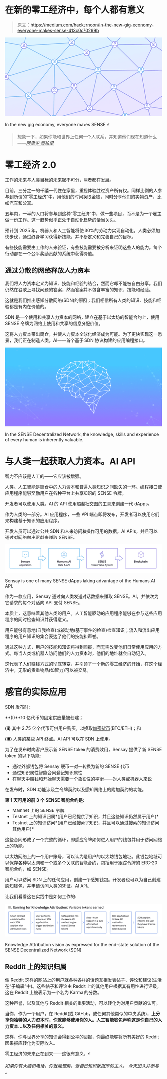 # 在新的零工经济中，每个人都有意义

> 原文：<https://medium.com/hackernoon/in-the-new-gig-economy-everyone-makes-sense-413c0c70299b>

![](img/e2e65c81107a48996fa1dece2eb98963.png)

In the new gig economy, everyone makes SENSE ⚡️

> 想象一下，如果你能和世界上任何一个人联系，并知道他们现在知道什么——[*阿里尔·贾拉里*](https://medium.com/u/968325b55f73?source=post_page-----413c0c70299b--------------------------------)

# 零工经济 2.0

工作的未来与人类目标的未来密不可分，两者都在发展。

目前，三分之一的千禧一代住在家里，重视体验胜过资产所有权。同样比例的人参与到所谓的“零工经济”中，用他们的时间换取金钱，同时分享他们的实物资产，比如汽车和公寓。

五年内，一半的人口将参与到这种“零工经济”中，做一些项目，而不是为一个雇主做一份工作。这一趋势似乎正处于自动化趋势的恰当关头。

预计到 2025 年，机器人和人工智能将使 30%的劳动力实现自动化。人类必须加快步伐，通过终身学习获得新技能，并不断定义和完善自己的目标。

有些技能需要由工作的人来验证，有些技能需要被分析来证明这些人的能力。每个行动都在一个公平奖励贡献的系统中获得价值。

## 通过分散的网络释放人力资本

我们将人力资本定义为知识、技能和经验的结合，然而它却不能被自由分享。我们仍然在谷歌上寻找问题的答案，然而答案并不包含丰富的知识、技能和经验。

这就是我们推出感知分散网络(SDN)的原因；我们相信所有人类的知识、技能和经验都是有内在价值的。

SDN 是一个使用和共享人力资本的网络，建立在基于以太坊的智能合约上，使用 SENSE 令牌为网络上使用和共享的信息分配价值。

这将人力资本带出筒仓，并使人力资本全球化经济成为可能。为了更快实现这一愿景，我们正在制造人类。AI——首个基于 SDN 协议构建的应用编程接口。

![](img/440187e8df316b126bc9554981e36a87.png)

In the SENSE Decentralized Network, the knowledge, skills and experience of every human is inherently valuable.

# 与人类一起获取人力资本。AI API

智力不应该是人工的——它应该被增强。

人类。人工智能是筒仓中的人力资本和普遍人类知识之间缺失的一环。编程接口使应用程序能够奖励用户在各种平台上共享知识的 SENSE 令牌。

开发者可以使用人类。AI 的 API 使用超越社交图的工具来创建一代 dApps。

作为人类的一部分。AI 应用程序，一些 API 端点即将发布，开发者可以使用它们来构建基于知识的应用程序。

开发人员可以通过公共 SDN 和人来访问和操作可用的数据。AI APIs，并且可以通过对网络做出贡献来赚取 SENSE。

![](img/220bd1b6da7a6e99e90aeafd1bcd6cec.png)

Sensay is one of many SENSE dApps taking advantage of the Humans.AI API.

作为一款应用，Sensay 通过向人类发送对话数据来赚取 SENSE。AI，并依次为它请求的每个对话向 API 支付 SENSE。

本质上，这意味着其他人类的用户。人工智能驱动的应用程序能够在参与这些应用程序的同时检查知识并获得意义。

用户能够有意地(自我检查)或被动地(基于事件的检查)检查知识；流入和流出应用程序的用户知识的集合表达了他们的技能和声誉。

通过这种方式，用户的技能和知识将得到回报，而无需改变他们日常使用应用的方式。每当人类或机器人访问他们的人力资本时，他们的地址就会自动记入。

这代表了人们赚钱方式的彻底转变，并引领了一个新的零工经济的开始，在这个经济中，无形的贵重物品(如智力)可以被交易。

# **感官的实际应用**

SDN 发布时:

**(I)**10 亿代币的固定供应量被创建；

**(ii)** 其中 2.75 亿个代币可供用户购买，以换取[加密货币](https://hackernoon.com/tagged/cryptocurrency)(BTC/ETH)；和

**(iii)** 人类的某些 API 终点。AI API 可以在 SDN 上使用。

为了在发布时向客户展示新 SENSE token 的消费效用，Sensay 提供了新 SENSE token 的以下功能:

*   通过外部钱包将 Sensay 硬币一对一转换为新的 SENSE 代币
*   通过知识属性智能合同登记知识属性
*   在聊天中赚钱和开始聊天需要一个象征性的平衡——对人类或机器人来说

在发布时，SDN 功能涉及主令牌契约以及感知网络上的附加契约的功能。

**第 1 天可用的前 3 个 SENSE 智能合约是:**

*   Mainnet 上的 SENSE 令牌
*   Testnet 上的知识归属*(用户已经提供了知识，并且这些知识仍然属于用户)*
*   Testnet 上的知识访问*(用户已经搜索了知识，并且可以通过搜索的知识访问其他用户)*

这些合同形成了一个完整的循环，即感应令牌如何进入用户的钱包并用于访问网络上的功能。

以太坊网络上的一个用户账号，可以认为是用户的以太坊钱包地址。此钱包地址可以保存各种以太网和一个或多个关联的智能合约，包括用于跟踪令牌的 ERC-20 智能合约，如 SENSE。

用户可以访问 SDN 上的任何应用，创建一个感知钱包。开发者也可以为自己创建感知钱包，并申请访问人类的凭证。AI API。

让我们看看这在实践中是如何工作的:

![](img/c3410d2cccf29c6234382773f782e7e2.png)

Knowledge Attribution vision as expressed for the end-state solution of the SENSE Decentralized Network (SDN)

## **Reddit 上的知识归属**

像 Reddit 这样的网站上的用户就各种各样的话题互相发表帖子、评论和建议(生活在“子编辑”中)。这些帖子和评论由 Reddit 上的其他用户根据其有用性进行评级，这在 Reddit 上被表示为一个名为 Karma 的分数。

这种声誉，以及其他与 Reddit 相关的重要活动，可以转化为对用户贡献的认可。

当你，作为一个用户，在 Reddit(或 GitHub，或任何其他类似的中央系统)，**上分享你独特的人力资本时，你就能够使用你的人。人工智能钱包声称这是你自己的人力资本…以及任何相关的意义。**

这样，你与世界分享的知识会得到公平的回报，你最终能够将所有美好的 Reddit 因果报应转化为实际收入。

零工经济的未来正在到来——这很有意义。⚡️

*如果你有大脑和电话，你就能理解。做自己知识数据库的主人。* [*今天加入并参与*](https://www.sensetoken.com) *。*